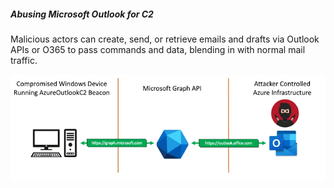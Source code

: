 ##### Abusing Microsoft Outlook for C2
 
Malicious actors can create, send, or retrieve emails and drafts via Outlook APIs or O365 to pass commands and data, blending in with normal mail traffic.

![azureoutlook](doc/azureoutlook.png)